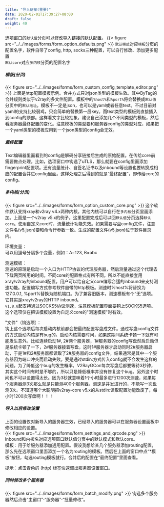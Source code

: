 ```yaml
---
title: "导入链接(重要)"
date: 2020-02-01T17:39:27+08:00
draft: false
weight: 40
---
```


选项窗口的`默认值`分页可以修改导入链接的默认配置。
{{< figure src="../../images/forms/form_option_defaults.png" >}}
`默认模式`对应`模板`分页的配置名字，软件自带了config, http, socks三种配置，可以自行修改、添加更多配置  
`默认core`对应`多内核`分页的配置名字  

##### 模板(分页)
{{< figure src="../../images/forms/form_custom_config_template_editor.png" >}}
上面是http配置模板示例。合并方式只对json类型的模板生效。其中ByTag的合并规则类似于v2ray的多文件配置。模板中的`%host%`和`%port%`将会替换成`默认值`分页中的`默认地址`。模板不一定是json，也可以是yaml或者任意text。不过目前对yaml的支持比较弱鸡，只会简单的替换第一层key。而text类型的模板则直接插入到config的顶部。这样看文字比较抽象，建议自己添加几个不同类型的模板，然后看服务器最终配置的变化。注意模板的类型要和服务器config的类型对应，如果把一个yaml类型的模板应用到一个json类型的config会无效。  

##### 最终配置
Text编辑器里面看到的config是解码分享链接后生成的原始配置。在传给core前需要做点处理。比如，选项窗口中钩选了uTLS，那么就要在config里面添加fingerprint配置项。还有流量统计、自签名证书以及inbound等设置也要转换成相应的配置合并进config里面。这样处理之后得到的就是“最终配置”，即传给core的config。  

##### 多内核(分页)
{{< figure src="../../images/forms/form_option_custom_core.png" >}}
这个软件默认支持xray和v2ray v4.x两种内核。其他内核可以自行在`多内核`分页里面添加。上面是一个v2ray v5.x的例子。这里配置完成后可以回`默认值`分页选择`默认core`。使用自定义core时，流量统计功能失效。如果需要写盘config文件，注意文件名(v5.json)要和命令行参数一致。生成的配置文件(v5.json)位于软件目录内。  

环境变量：  
可以用逗号分隔多个变量，例如：A=123, B=abc  
  
测速模板：  
测速的原理是启动一个入口为HTTP协议的代理服务器，然后测量通过这个代理去下载网页所用的时间。不同core的配置格式有所不同，所以不能直接套用xray/v2ray的inbound配置。用户可以给自定义core编写合适的inbound来支持测速功能。配置编写方式参考软件自带的http模板。测速时%host%将替换为127.0.0.1, %port%替换为随机端口。为了兼容旧版本，测速模板有个“无”选项。它其实是xray/v2ray的HTTP inbound。  
`v1.8.8`起支持通过SOCKS5协议测速，注意模板配置界面要钩上SOCKS5选项。这个选项仅在把该模板设置为自定义core的"测速模板"时有效。  

"文件"（钩选项）：  
钩上这个选项后每次启动内核前都会把最终配置写盘成文件。通过写盘config文件的方式启动内核是有bug的。启动内核需要时间，如果这期间系统卡顿一下就有可能发生意外。比如连续启动1#, 2#两个服务器，1#服务器的config写盘然后启动但是系统卡顿了一下，2#服务器接着写盘，这时1#服务器才启动同时2#服务器启动，于是1#和2#服务器都读取了2#服务器的config文件，结果通常是其中一个服务器因为端口冲突而启动失败。要是通过stdin:方式传入config就不会发生这样的问题。为了降低这个bug的发生概率，V2RayGCon每次写盘后都要等待3秒钟，其实这个时间有时是不够的，所以只是降低概率并没有修复这个bug。另外这个时间也不可以设置得太长。因为3秒就意味着1个小时最多进行1200次测速，如果每个服务器测3次那么就是只能测400个服务器。测速是并发进行的，不能写一次盘测3次。不知道哪个大聪明把v2ray-core v5.x的从stdin:读取配置功能改废了，每小时1200次写盘啊！！！  

##### 导入以后修改设置
上面的设置仅对新导入的服务器生效，已经导入的服务器可以在服务器设置面板中修改相应的设置。  
{{< figure src="../../images/forms/form_settings_and_qrcode.png" >}}
Inbound和内核名对应选项窗口默认值分页中的默认模式和默认core。  
模板：用于给服务器添加通用配置。假设我想给某几个服务器添加routing配置，那么先在选项窗口里面添加一个名为routing的模板。然后在上面的窗口中点“*模板”按钮，勾选routing模板就行。合并后的配置在“最终配置”里面查看。  

提示：点击青色的 (http) 标签快速调出服务器设置窗口。

##### 同时修改多个服务器
{{< figure src="../../images/forms/form_batch_modify.png" >}}
钩选多个服务器然后点击“主窗口”-“服务器”-“批量修改”。 
